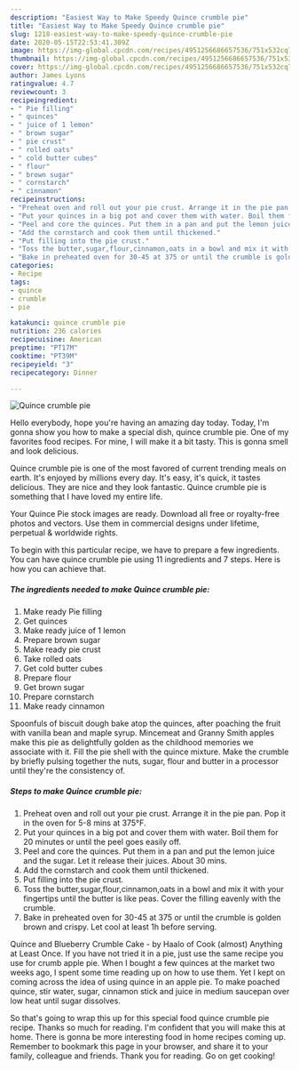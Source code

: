 ```yaml
---
description: "Easiest Way to Make Speedy Quince crumble pie"
title: "Easiest Way to Make Speedy Quince crumble pie"
slug: 1218-easiest-way-to-make-speedy-quince-crumble-pie
date: 2020-05-15T22:53:41.309Z
image: https://img-global.cpcdn.com/recipes/4951256686657536/751x532cq70/quince-crumble-pie-recipe-main-photo.jpg
thumbnail: https://img-global.cpcdn.com/recipes/4951256686657536/751x532cq70/quince-crumble-pie-recipe-main-photo.jpg
cover: https://img-global.cpcdn.com/recipes/4951256686657536/751x532cq70/quince-crumble-pie-recipe-main-photo.jpg
author: James Lyons
ratingvalue: 4.7
reviewcount: 3
recipeingredient:
- " Pie filling"
- " quinces"
- " juice of 1 lemon"
- " brown sugar"
- " pie crust"
- " rolled oats"
- " cold butter cubes"
- " flour"
- " brown sugar"
- " cornstarch"
- " cinnamon"
recipeinstructions:
- "Preheat oven and roll out your pie crust. Arrange it in the pie pan. Pop it in the oven for 5-8 mins at 375°F."
- "Put your quinces in a big pot and cover them with water. Boil them for 20 minutes or until the peel goes easily off."
- "Peel and core the quinces. Put them in a pan and put the lemon juice and the sugar. Let it release their juices. About 30 mins."
- "Add the cornstarch and cook them until thickened."
- "Put filling into the pie crust."
- "Toss the butter,sugar,flour,cinnamon,oats in a bowl and mix it with your fingertips until the butter is like peas. Cover the filling eavenly with the crumble."
- "Bake in preheated oven for 30-45 at 375 or until the crumble is golden brown and crispy. Let cool at least 1h before serving."
categories:
- Recipe
tags:
- quince
- crumble
- pie

katakunci: quince crumble pie 
nutrition: 236 calories
recipecuisine: American
preptime: "PT17M"
cooktime: "PT39M"
recipeyield: "3"
recipecategory: Dinner

---
```



![Quince crumble pie](https://img-global.cpcdn.com/recipes/4951256686657536/751x532cq70/quince-crumble-pie-recipe-main-photo.jpg)

Hello everybody, hope you're having an amazing day today. Today, I'm gonna show you how to make a special dish, quince crumble pie. One of my favorites food recipes. For mine, I will make it a bit tasty. This is gonna smell and look delicious.

Quince crumble pie is one of the most favored of current trending meals on earth. It's enjoyed by millions every day. It's easy, it's quick, it tastes delicious. They are nice and they look fantastic. Quince crumble pie is something that I have loved my entire life.

Your Quince Pie stock images are ready. Download all free or royalty-free photos and vectors. Use them in commercial designs under lifetime, perpetual &amp; worldwide rights.


To begin with this particular recipe, we have to prepare a few ingredients. You can have quince crumble pie using 11 ingredients and 7 steps. Here is how you can achieve that.

<!--inarticleads1-->

##### The ingredients needed to make Quince crumble pie:

1. Make ready  Pie filling
1. Get  quinces
1. Make ready  juice of 1 lemon
1. Prepare  brown sugar
1. Make ready  pie crust
1. Take  rolled oats
1. Get  cold butter cubes
1. Prepare  flour
1. Get  brown sugar
1. Prepare  cornstarch
1. Make ready  cinnamon


Spoonfuls of biscuit dough bake atop the quinces, after poaching the fruit with vanilla bean and maple syrup. Mincemeat and Granny Smith apples make this pie as delightfully golden as the childhood memories we associate with it. Fill the pie shell with the quince mixture. Make the crumble by briefly pulsing together the nuts, sugar, flour and butter in a processor until they&#39;re the consistency of. 

<!--inarticleads2-->

##### Steps to make Quince crumble pie:

1. Preheat oven and roll out your pie crust. Arrange it in the pie pan. Pop it in the oven for 5-8 mins at 375°F.
1. Put your quinces in a big pot and cover them with water. Boil them for 20 minutes or until the peel goes easily off.
1. Peel and core the quinces. Put them in a pan and put the lemon juice and the sugar. Let it release their juices. About 30 mins.
1. Add the cornstarch and cook them until thickened.
1. Put filling into the pie crust.
1. Toss the butter,sugar,flour,cinnamon,oats in a bowl and mix it with your fingertips until the butter is like peas. Cover the filling eavenly with the crumble.
1. Bake in preheated oven for 30-45 at 375 or until the crumble is golden brown and crispy. Let cool at least 1h before serving.


Quince and Blueberry Crumble Cake - by Haalo of Cook (almost) Anything at Least Once. If you have not tried it in a pie, just use the same recipe you use for crumb apple pie. When I bought a few quinces at the market two weeks ago, I spent some time reading up on how to use them. Yet I kept on coming across the idea of using quince in an apple pie. To make poached quince, stir water, sugar, cinnamon stick and juice in medium saucepan over low heat until sugar dissolves. 

So that's going to wrap this up for this special food quince crumble pie recipe. Thanks so much for reading. I'm confident that you will make this at home. There is gonna be more interesting food in home recipes coming up. Remember to bookmark this page in your browser, and share it to your family, colleague and friends. Thank you for reading. Go on get cooking!
